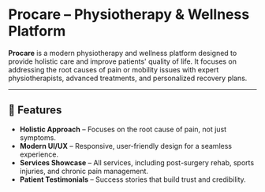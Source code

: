 # Procare – Physiotherapy & Wellness Platform

**Procare** is a modern physiotherapy and wellness platform designed to provide holistic care and improve patients' quality of life. It focuses on addressing the root causes of pain or mobility issues with expert physiotherapists, advanced treatments, and personalized recovery plans.

---

## 🚀 Features

- **Holistic Approach** – Focuses on the root cause of pain, not just symptoms.  
- **Modern UI/UX** – Responsive, user-friendly design for a seamless experience.  
- **Services Showcase** – All services, including post-surgery rehab, sports injuries, and chronic pain management.  
- **Patient Testimonials** – Success stories that build trust and credibility.  
  
